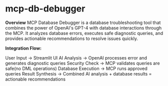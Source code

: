 # mcp-db-debugger

**Overview**
MCP Database Debugger is a database troubleshooting tool that combines the power of OpenAI's GPT-4 with database interactions through the MCP. It analyzes database errors, executes safe diagnostic queries, and provides actionable recommendations to resolve issues quickly.

**Integration Flow:**

User Input → Streamlit UI
AI Analysis → OpenAI processes error and generates diagnostic queries
Security Check → MCP validates queries are safe(no DML operations)
Database Execution → MCP runs approved queries
Result Synthesis → Combined AI analysis + database results = actionable recommendations

